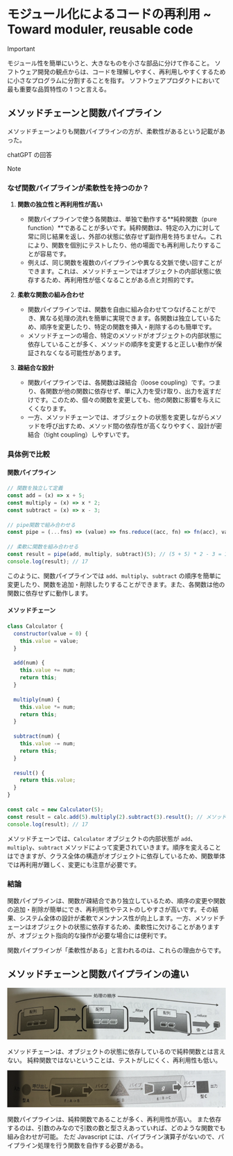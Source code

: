 # モジュール化によるコードの再利用 ~ Toward moduler, reusable code

> [!IMPORTANT]
> モジュール性を簡単にいうと、大きなものを小さな部品に分けて作ること。
> ソフトウェア開発の観点からは、コードを理解しやすく、再利用しやすくするために小さなプログラムに分割することを指す。
> ソフトウェアプロダクトにおいて最も重要な品質特性の 1 つと言える。

## メソッドチェーンと関数パイプライン

メソッドチェーンよりも関数パイプラインの方が、柔軟性があるという記載があった。

chatGPT の回答
> [!NOTE]
> ### なぜ関数パイプラインが柔軟性を持つのか？
>
> 1. **関数の独立性と再利用性が高い**
>    - 関数パイプラインで使う各関数は、単独で動作する**純粋関数（pure function）**であることが多いです。純粋関数は、特定の入力に対して常に同じ結果を返し、外部の状態に依存せず副作用を持ちません。これにより、関数を個別にテストしたり、他の場面でも再利用したりすることが容易です。
>    - 例えば、同じ関数を複数のパイプラインや異なる文脈で使い回すことができます。これは、メソッドチェーンではオブジェクトの内部状態に依存するため、再利用性が低くなることがある点と対照的です。
>
> 2. **柔軟な関数の組み合わせ**
>    - 関数パイプラインでは、関数を自由に組み合わせてつなげることができ、異なる処理の流れを簡単に実現できます。各関数は独立しているため、順序を変更したり、特定の関数を挿入・削除するのも簡単です。
>    - メソッドチェーンの場合、特定のメソッドがオブジェクトの内部状態に依存していることが多く、メソッドの順序を変更すると正しい動作が保証されなくなる可能性があります。
>
> 3. **疎結合な設計**
>    - 関数パイプラインでは、各関数は疎結合（loose coupling）です。つまり、各関数が他の関数に依存せず、単に入力を受け取り、出力を返すだけです。このため、個々の関数を変更しても、他の関数に影響を与えにくくなります。
>    - 一方、メソッドチェーンでは、オブジェクトの状態を変更しながらメソッドを呼び出すため、メソッド間の依存性が高くなりやすく、設計が密結合（tight coupling）しやすいです。
>
> ### 具体例で比較
>
> #### 関数パイプライン
> ```javascript
> // 関数を独立して定義
> const add = (x) => x + 5;
> const multiply = (x) => x * 2;
> const subtract = (x) => x - 3;
>
> // pipe関数で組み合わせる
> const pipe = (...fns) => (value) => fns.reduce((acc, fn) => fn(acc), value);
>
> // 柔軟に関数を組み合わせる
> const result = pipe(add, multiply, subtract)(5); // (5 + 5) * 2 - 3 = 17
> console.log(result); // 17
> ```
>
> このように、関数パイプラインでは `add`、`multiply`、`subtract` の順序を簡単に変更したり、関数を追加・削除したりすることができます。また、各関数は他の関数に依存せずに動作します。
>
> #### メソッドチェーン
> ```javascript
> class Calculator {
>   constructor(value = 0) {
>     this.value = value;
>   }
>
>   add(num) {
>     this.value += num;
>     return this;
>   }
>
>   multiply(num) {
>     this.value *= num;
>     return this;
>   }
>
>   subtract(num) {
>     this.value -= num;
>     return this;
>   }
>
>   result() {
>     return this.value;
>   }
> }
>
> const calc = new Calculator(5);
> const result = calc.add(5).multiply(2).subtract(3).result(); // メソッドチェーン
> console.log(result); // 17
> ```
>
> メソッドチェーンでは、`Calculator` オブジェクトの内部状態が `add`、`multiply`、`subtract` メソッドによって変更されていきます。順序を変えることはできますが、クラス全体の構造がオブジェクトに依存しているため、関数単体では再利用が難しく、変更にも注意が必要です。
>
> ### 結論
> 関数パイプラインは、関数が疎結合であり独立しているため、順序の変更や関数の追加・削除が簡単にでき、再利用性やテストのしやすさが高いです。その結果、システム全体の設計が柔軟でメンナンス性が向上します。一方、メソッドチェーンはオブジェクトの状態に依存するため、柔軟性に欠けることがありますが、オブジェクト指向的な操作が必要な場合には便利です。
>
> 関数パイプラインが「柔軟性がある」と言われるのは、これらの理由からです。

## メソッドチェーンと関数パイプラインの違い

![method_change](./method_chain.png)

メソッドチェーンは、オブジェクトの状態に依存しているので純粋関数とは言えない。
純粋関数ではないということは、テストがしにくく、再利用性も低い。

![function_pipeline](./function_pipeline.png)

関数パイプラインは、純粋関数であることが多く、再利用性が高い。
また依存するのは、引数のみなので引数の数と型さえあっていれば、どのような関数でも組み合わせが可能。
ただ Javascript には、パイプライン演算子がないので、パイプライン処理を行う関数を自作する必要がある。
